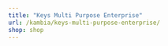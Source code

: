 ```yaml
---
title: "Keys Multi Purpose Enterprise"
url: /kambia/keys-multi-purpose-enterprise/
shop: shop
---
```

